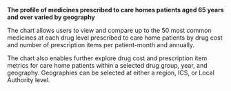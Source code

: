 __The profile of medicines prescribed to care homes patients aged 65 years and over varied by geography__

The chart allows users to view and compare up to the 50  most common medicines at each drug level prescribed to care home patients by drug cost and number of prescription items per patient-month and annually.  

The chart also enables further explore drug cost and prescription item metrics for care home patients within a selected drug group, year, and geography. Geographies can be selected at either a region, ICS, or Local Authority level.
